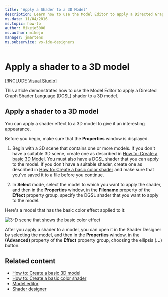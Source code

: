 ```yaml
---
title: 'Apply a Shader to a 3D Model'
description: Learn how to use the Model Editor to apply a Directed Graph Shader Language shader to a 3D model to give it an interesting appearance.
ms.date: 11/04/2016
ms.topic: how-to
author: Mikejo5000
ms.author: mikejo
manager: jmartens
ms.subservice: vs-ide-designers
---
```

# Apply a shader to a 3D model

 [!INCLUDE [Visual Studio](~/includes/applies-to-version/vs-windows-only.md)]

This article demonstrates how to use the Model Editor to apply a Directed Graph Shader Language (DGSL) shader to a 3D model.

## Apply a shader to a 3D model

You can apply a shader effect to a 3D model to give it an interesting appearance.

Before you begin, make sure that the **Properties** window is displayed.

1. Begin with a 3D scene that contains one or more models. If you don't have a suitable 3D scene, create one as described in [How to: Create a basic 3D Model](../designers/how-to-create-a-basic-3-d-model.md). You must also have a DGSL shader that you can apply to the model. If you don't have a suitable shader, create one as described in [How to: Create a basic color shader](../designers/how-to-create-a-basic-color-shader.md) and make sure that you've saved it to a file before you continue.

2. In **Select** mode, select the model to which you want to apply the shader, and then in the **Properties** window, in the **Filename** property of the **Effect** property group, specify the DGSL shader that you want to apply to the model.

Here's a model that has the basic color effect applied to it:

![3&#45;D scene that shows the basic color effect](../designers/media/digit-3d-model-effect.png)

After you apply a shader to a model, you can open it in the Shader Designer by selecting the model, and then in the **Properties** window, in the **(Advanced)** property of the **Effect** property group, choosing the ellipsis (**...**) button.

## Related content

- [How to: Create a basic 3D model](../designers/how-to-create-a-basic-3-d-model.md)
- [How to: Create a basic color shader](../designers/how-to-create-a-basic-color-shader.md)
- [Model editor](../designers/model-editor.md)
- [Shader designer](../designers/shader-designer.md)
